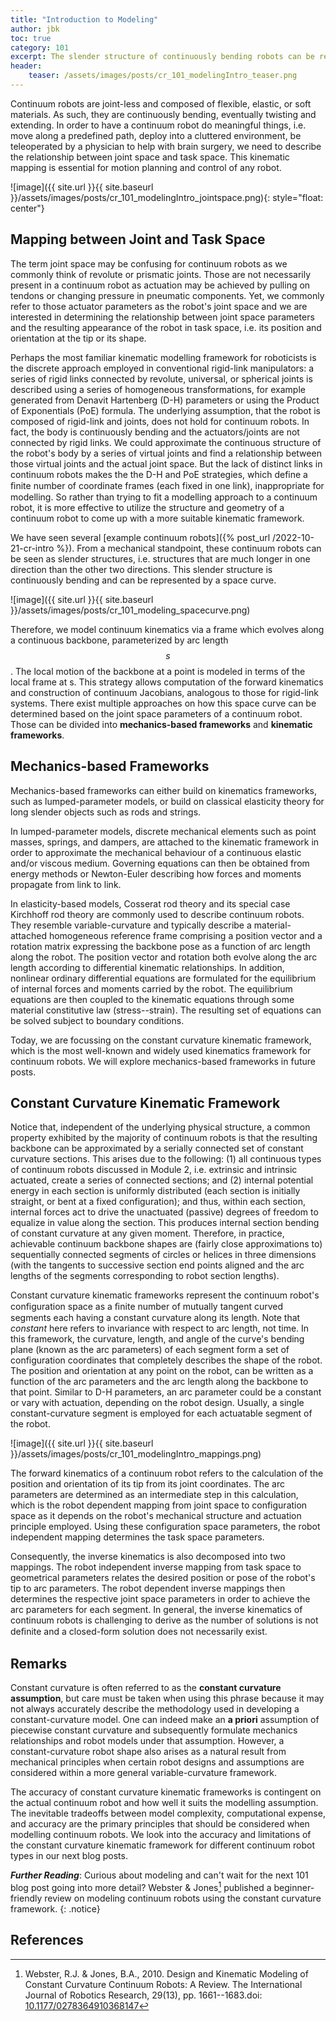 ```yaml
---
title: "Introduction to Modeling"
author: jbk
toc: true
category: 101
excerpt: The slender structure of continuously bending robots can be represented by a space curve. 
header: 
    teaser: /assets/images/posts/cr_101_modelingIntro_teaser.png
---
```


Continuum robots are joint-less and composed of flexible, elastic, or soft materials. As such, they are continuously bending, eventually twisting and extending. In order to have a continuum robot do meaningful things, i.e. move along a predefined path, deploy into a cluttered environment, be teleoperated by a physician to help with brain surgery, we need to describe the
relationship between joint space and task space. This kinematic mapping is essential for motion planning and control of any robot. 

![image]({{ site.url }}{{ site.baseurl }}/assets/images/posts/cr_101_modelingIntro_jointspace.png){: style="float: center"}

## Mapping between Joint and Task Space
The term joint space may be confusing for continuum robots as we commonly think of revolute or prismatic joints. Those are not necessarily present in a continuum robot as actuation may be achieved by pulling on tendons or changing pressure in pneumatic components. Yet, we commonly refer to those actuator parameters as the robot's joint space and we are interested in determining the relationship between joint space parameters and the resulting appearance of the robot in task space, i.e. its position and orientation at the tip or its shape.

Perhaps the most familiar kinematic modelling framework for roboticists is the discrete approach employed in conventional rigid-link manipulators: a series of rigid links connected by revolute, universal, or spherical joints is described using a series of homogeneous transformations, for example generated from Denavit Hartenberg (D-H) parameters or using the Product of Exponentials (PoE) formula. The underlying assumption, that the robot is composed of rigid-link and joints, does not hold for continuum robots. In fact, the body is continuously bending and the actuators/joints are not connected by rigid links. We could approximate the continuous structure of the robot's body by a series of virtual joints and find a relationship between those virtual joints and the actual joint space. But the lack of distinct links in continuum robots makes the the D-H and PoE strategies, which define a ﬁnite number of coordinate frames (each fixed in one link), inappropriate for modelling. So rather than trying to fit a modelling approach to a continuum robot, it is more effective to utilize the structure and geometry of a continuum robot to come up with a more suitable kinematic framework.

We have seen several [example continuum robots]({% post_url /2022-10-21-cr-intro %}). From a mechanical standpoint, these continuum robots can be seen as slender structures, i.e. structures that are much longer in one direction than the other two directions. This slender structure is continuously bending and can be represented by a space curve. 

![image]({{ site.url }}{{ site.baseurl }}/assets/images/posts/cr_101_modeling_spacecurve.png)

Therefore, we model continuum kinematics via a frame which evolves along a continuous backbone, parameterized by arc length $$s$$. The local motion of the backbone at a point is modeled in terms of the local frame at s. This strategy allows computation of the forward kinematics and construction of continuum Jacobians, analogous to those for rigid-link systems. There exist multiple approaches on how this space curve can be determined based on the joint space parameters of a continuum robot. Those can be divided into **mechanics-based frameworks** and **kinematic frameworks**.

## Mechanics-based Frameworks

Mechanics-based frameworks can either build on kinematics frameworks, such as lumped-parameter models, or build on classical elasticity theory for long slender objects such as rods and strings.

In lumped-parameter models, discrete mechanical elements such as point masses, springs, and dampers, are attached to the kinematic framework in order to approximate the mechanical behaviour of a continuous elastic and/or viscous medium. Governing equations can then be obtained from energy methods or Newton-Euler describing how forces and moments propagate from link to link.

In elasticity-based models, Cosserat rod theory and its special case Kirchhoff rod theory are commonly used to describe continuum robots. They resemble variable-curvature and typically describe a material-attached homogeneous reference frame comprising a position vector and a rotation matrix expressing the backbone pose as a function of arc length along the robot. The position vector and rotation both evolve along the arc length according to differential kinematic relationships. In addition, nonlinear ordinary differential equations are formulated for the equilibrium of internal forces and moments carried by the robot. The equilibrium equations are then coupled to the kinematic equations through some material constitutive law (stress--strain). The resulting set of equations can be solved subject to boundary conditions.

Today, we are focussing on the constant curvature kinematic framework, which is the most well-known and widely used kinematics framework for continuum robots. We will explore mechanics-based frameworks in future posts.

## Constant Curvature Kinematic Framework

Notice that, independent of the underlying physical structure, a common property exhibited by the majority of continuum robots is that the resulting backbone can be approximated by a serially connected set of constant curvature sections. This arises due to the following: (1) all continuous types of continuum robots discussed in Module 2, i.e. extrinsic and intrinsic actuated, create a series of connected sections; and (2) internal potential energy in each section is uniformly distributed (each section is initially straight, or bent at a fixed configuration); and thus, within each section, internal forces act to drive the unactuated (passive) degrees of freedom to equalize in value along the section. This produces internal section bending of constant curvature at any given moment. Therefore, in practice, achievable continuum backbone shapes are (fairly close approximations to) sequentially connected segments of circles or helices in three dimensions (with the tangents to successive section end points aligned and the arc lengths of the segments corresponding to robot section lengths).

Constant curvature kinematic frameworks represent the continuum robot's configuration space as a ﬁnite number of mutually tangent curved segments each having a constant curvature along its length. Note that *constant* here refers to invariance with respect to arc length, not time. In this framework, the curvature, length, and angle of the curve's bending plane (known as the arc parameters) of each segment form a set of configuration coordinates that completely describes the shape of the robot. The position and orientation at any point on the robot, can be written as a function of the arc parameters and the arc length along the backbone to that point. Similar to D-H
parameters, an arc parameter could be a constant or vary with actuation, depending on the robot design. Usually, a single constant-curvature segment is employed for each actuatable segment of the robot.

![image]({{ site.url }}{{ site.baseurl }}/assets/images/posts/cr_101_modelingIntro_mappings.png)

The forward kinematics of a continuum robot refers to the calculation of the position and orientation of its tip from its joint coordinates. The arc parameters are determined as an intermediate step in this calculation, which is the robot dependent mapping from joint space to
configuration space as it depends on the robot's mechanical structure and actuation principle employed. Using these configuration space parameters, the robot independent mapping determines the task space parameters.

Consequently, the inverse kinematics is also decomposed into two mappings. The robot independent inverse mapping from task space to geometrical parameters relates the desired position or pose of the robot's tip to arc parameters. The robot dependent inverse mappings then determines the respective joint space parameters in order to achieve the arc parameters for each segment. In general, the inverse kinematics of continuum robots is challenging to derive as the number of
solutions is not deﬁnite and a closed-form solution does not necessarily exist.

## Remarks

Constant curvature is often referred to as the **constant curvature assumption**, but care must be taken when using this phrase because it may not always accurately describe the methodology used in
developing a constant-curvature model. One can indeed make an **a priori** assumption of piecewise constant curvature and subsequently formulate mechanics relationships and robot models under that assumption. However, a constant-curvature robot shape also arises as a natural result from
mechanical principles when certain robot designs and assumptions are considered within a more general variable-curvature framework.

The accuracy of constant curvature kinematic frameworks is contingent on the actual continuum robot and how well it suits the modelling assumption. The inevitable tradeoffs between model complexity, computational expense, and accuracy are the primary principles that should be considered when modelling continuum robots. We look into the accuracy and limitations of the constant curvature kinematic framework for different continuum robot types in our next blog posts.

***Further Reading***: Curious about modeling and can't wait for the next 101 blog post going into more detail? Webster & Jones[^fn1] published a beginner-friendly review on modeling continuum robots using the constant curvature framework.
{: .notice}

## References

[^fn1]: Webster, R.J. & Jones, B.A., 2010. Design and Kinematic Modeling of Constant Curvature Continuum Robots: A Review. The International Journal of Robotics Research, 29(13), pp. 1661--1683.doi: [10.1177/0278364910368147](https://doi.org/10.1177%2F0278364910368147)
